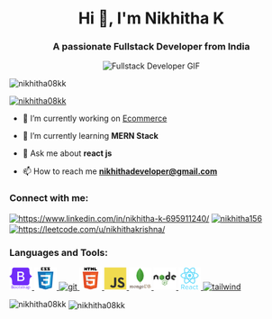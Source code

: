 
<h1 align="center">Hi 👋, I'm Nikhitha K</h1>
<h3 align="center">A passionate Fullstack Developer from India</h3>

<p align="center">
  <img src="https://media4.giphy.com/media/qgQUggAC3Pfv687qPC/200w.gif?cid=82a1493b164s82ezebon0nt5rw386pk94esfln0lkdjzxo3d&ep=v1_gifs_related&rid=200w.gif&ct=g" alt="Fullstack Developer GIF" />
</p>

<p align="left"> <img src="https://komarev.com/ghpvc/?username=nikhitha08kk&label=Profile%20views&color=0e75b6&style=flat" alt="nikhitha08kk" /> </p>

<p align="left"> <a href="https://github.com/ryo-ma/github-profile-trophy"><img src="https://github-profile-trophy.vercel.app/?username=nikhitha08kk" alt="nikhitha08kk" /></a> </p>

- 🔭 I’m currently working on [Ecommerce](https://github.com/nikhitha08kk/miniproject)

- 🌱 I’m currently learning **MERN Stack**

- 💬 Ask me about **react js**

- 📫 How to reach me **nikhithadeveloper@gmail.com**
<h3 align="left">Connect with me:</h3>
<p align="left">
<a href="https://linkedin.com/in/https://www.linkedin.com/in/nikhitha-k-695911240/" target="blank"><img align="center" src="https://raw.githubusercontent.com/rahuldkjain/github-profile-readme-generator/master/src/images/icons/Social/linked-in-alt.svg" alt="https://www.linkedin.com/in/nikhitha-k-695911240/" height="30" width="40" /></a>
<a href="https://instagram.com/nikhitha156" target="blank"><img align="center" src="https://raw.githubusercontent.com/rahuldkjain/github-profile-readme-generator/master/src/images/icons/Social/instagram.svg" alt="nikhitha156" height="30" width="40" /></a>
<a href="https://www.leetcode.com/https://leetcode.com/u/nikhithakrishna/" target="blank"><img align="center" src="https://raw.githubusercontent.com/rahuldkjain/github-profile-readme-generator/master/src/images/icons/Social/leet-code.svg" alt="https://leetcode.com/u/nikhithakrishna/" height="30" width="40" /></a>
</p>

<h3 align="left">Languages and Tools:</h3>
<p align="left"> <a href="https://getbootstrap.com" target="_blank" rel="noreferrer"> <img src="https://raw.githubusercontent.com/devicons/devicon/master/icons/bootstrap/bootstrap-plain-wordmark.svg" alt="bootstrap" width="40" height="40"/> </a> <a href="https://www.w3schools.com/css/" target="_blank" rel="noreferrer"> <img src="https://raw.githubusercontent.com/devicons/devicon/master/icons/css3/css3-original-wordmark.svg" alt="css3" width="40" height="40"/> </a> <a href="https://git-scm.com/" target="_blank" rel="noreferrer"> <img src="https://www.vectorlogo.zone/logos/git-scm/git-scm-icon.svg" alt="git" width="40" height="40"/> </a> <a href="https://www.w3.org/html/" target="_blank" rel="noreferrer"> <img src="https://raw.githubusercontent.com/devicons/devicon/master/icons/html5/html5-original-wordmark.svg" alt="html5" width="40" height="40"/> </a> <a href="https://developer.mozilla.org/en-US/docs/Web/JavaScript" target="_blank" rel="noreferrer"> <img src="https://raw.githubusercontent.com/devicons/devicon/master/icons/javascript/javascript-original.svg" alt="javascript" width="40" height="40"/> </a> <a href="https://www.mongodb.com/" target="_blank" rel="noreferrer"> <img src="https://raw.githubusercontent.com/devicons/devicon/master/icons/mongodb/mongodb-original-wordmark.svg" alt="mongodb" width="40" height="40"/> </a> <a href="https://nodejs.org" target="_blank" rel="noreferrer"> <img src="https://raw.githubusercontent.com/devicons/devicon/master/icons/nodejs/nodejs-original-wordmark.svg" alt="nodejs" width="40" height="40"/> </a> <a href="https://reactjs.org/" target="_blank" rel="noreferrer"> <img src="https://raw.githubusercontent.com/devicons/devicon/master/icons/react/react-original-wordmark.svg" alt="react" width="40" height="40"/> </a> <a href="https://tailwindcss.com/" target="_blank" rel="noreferrer"> <img src="https://www.vectorlogo.zone/logos/tailwindcss/tailwindcss-icon.svg" alt="tailwind" width="40" height="40"/> </a> </p>

<p><img align="left" src="https://github-readme-stats.vercel.app/api/top-langs?username=nikhitha08kk&show_icons=true&locale=en&layout=compact" alt="nikhitha08kk" /></p>

<p>&nbsp;<img align="center" src="https://github-readme-stats.vercel.app/api?username=nikhitha08kk&show_icons=true&locale=en" alt="nikhitha08kk" /></p>
